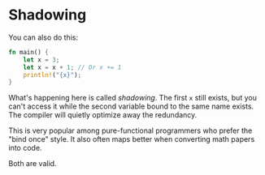 # Shadowing

You can also do this:

```rust
fn main() {
    let x = 3;
    let x = x + 1; // Or x += 1
    println!("{x}");
}
```

What's happening here is called *shadowing*. The first `x` still exists, but you can't access it while the second variable bound to the same name exists. The compiler will quietly optimize away the redundancy.

This is very popular among pure-functional programmers who prefer the "bind once" style. It also often maps better when converting math papers into code. 

Both are valid.
